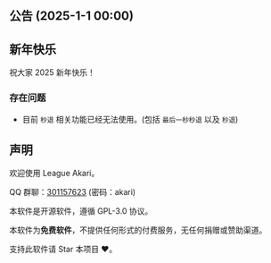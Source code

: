 ## 公告 (2025-1-1 00:00)

## 新年快乐

祝大家 2025 新年快乐！

### 存在问题

- 目前 `秒退` 相关功能已经无法使用。(包括 `最后一秒秒退` 以及 `秒退`)

## 声明

欢迎使用 League Akari。

QQ 群聊：[301157623](https://qm.qq.com/q/F1Xv85etlm) (密码：akari)

本软件是开源软件，遵循 GPL-3.0 协议。

本软件为**免费软件**，不提供任何形式的付费服务，无任何捐赠或赞助渠道。

支持此软件请 Star 本项目 ❤️。
